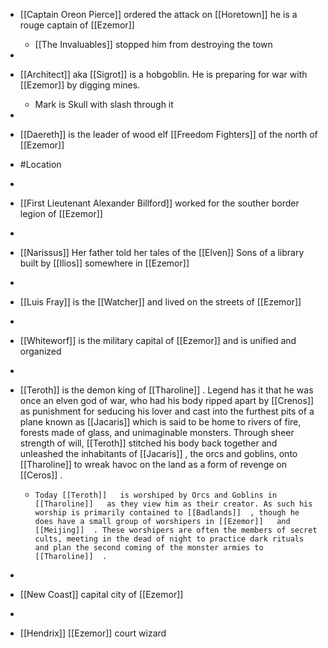 
 - [[Captain Oreon Pierce]]  ordered the attack on [[Horetown]] he is a rouge captain of [[Ezemor]] 
	 - [[The Invaluables]]  stopped him from destroying the town
 - 
 - [[Architect]]  aka [[Sigrot]] is a hobgoblin. He is preparing for war with [[Ezemor]]  by digging mines.
	 - Mark is Skull with slash through it
 - 
 - [[Daereth]] is the leader of wood elf [[Freedom Fighters]]  of the north of [[Ezemor]] 
 - #Location

 - 
 - [[First Lieutenant Alexander Billford]]  worked for the souther border legion of [[Ezemor]] 
 - 
 - [[Narissus]] Her father told her tales of the [[Elven]] Sons of a library built by [[Ilios]] somewhere in [[Ezemor]] 
 - 
 - [[Luis Fray]]  is the [[Watcher]] and lived on the streets of [[Ezemor]] 
 - 
 - [[Whiteworf]] is the military capital of [[Ezemor]] and is unified and organized
 - 
 - [[Teroth]]   is the demon king of [[Tharoline]]  . Legend has it that he was once an elven god of war, who had his body ripped apart by [[Crenos]]   as punishment for seducing his lover and cast into the furthest pits of a plane known as [[Jacaris]]   which is said to be home to rivers of fire, forests made of glass, and unimaginable monsters. Through sheer strength of will, [[Teroth]]   stitched his body back together and unleashed the inhabitants of [[Jacaris]]  , the orcs and goblins, onto [[Tharoline]]   to wreak havoc on the land as a form of revenge on [[Ceros]]  .
	 -     Today [[Teroth]]   is worshiped by Orcs and Goblins in [[Tharoline]]   as they view him as their creator. As such his worship is primarily contained to [[Badlands]]  , though he does have a small group of worshipers in [[Ezemor]]   and [[Meijing]]  . These worshipers are often the members of secret cults, meeting in the dead of night to practice dark rituals and plan the second coming of the monster armies to [[Tharoline]]  .
 - 
 - [[New Coast]]  capital city of [[Ezemor]] 
 - 
 - [[Hendrix]] [[Ezemor]]   court wizard
